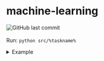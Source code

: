 # machine-learning
![GitHub last commit](https://img.shields.io/github/last-commit/allenvox/machine-learning)<br><br>
Run: `python src/%taskname%`
<details>
  <summary>Example</summary>

  `python src/linear-regression.py`
</details>
